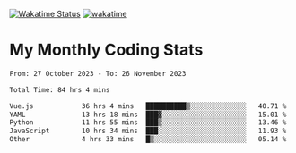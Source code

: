 [![Wakatime Status](https://github.com/noopurphalak/noopurphalak/workflows/wakatime-status-update/badge.svg)](https://github.com/noopurphalak/noopurphalak/actions/workflows/main.yml)
[![wakatime](https://wakatime.com/badge/user/80ace140-ef40-4fdd-b8ed-f3be3d2e1aea.svg)](https://wakatime.com/@80ace140-ef40-4fdd-b8ed-f3be3d2e1aea)

# My Monthly Coding Stats

<!--START_SECTION:waka-->

```txt
From: 27 October 2023 - To: 26 November 2023

Total Time: 84 hrs 4 mins

Vue.js            36 hrs 4 mins   ██████████▒░░░░░░░░░░░░░░   40.71 %
YAML              13 hrs 18 mins  ███▓░░░░░░░░░░░░░░░░░░░░░   15.01 %
Python            11 hrs 55 mins  ███▒░░░░░░░░░░░░░░░░░░░░░   13.46 %
JavaScript        10 hrs 34 mins  ███░░░░░░░░░░░░░░░░░░░░░░   11.93 %
Other             4 hrs 33 mins   █▒░░░░░░░░░░░░░░░░░░░░░░░   05.14 %
```

<!--END_SECTION:waka-->
